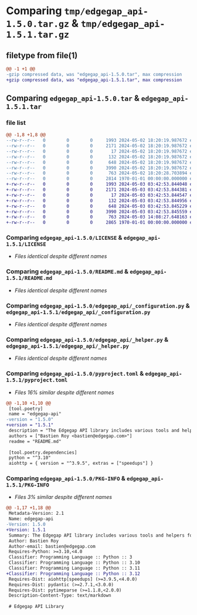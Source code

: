 # Comparing `tmp/edgegap_api-1.5.0.tar.gz` & `tmp/edgegap_api-1.5.1.tar.gz`

## filetype from file(1)

```diff
@@ -1 +1 @@
-gzip compressed data, was "edgegap_api-1.5.0.tar", max compression
+gzip compressed data, was "edgegap_api-1.5.1.tar", max compression
```

## Comparing `edgegap_api-1.5.0.tar` & `edgegap_api-1.5.1.tar`

### file list

```diff
@@ -1,8 +1,8 @@
--rw-r--r--   0        0        0     1993 2024-05-02 18:20:19.987672 edgegap_api-1.5.0/LICENSE
--rw-r--r--   0        0        0     2171 2024-05-02 18:20:19.987672 edgegap_api-1.5.0/README.md
--rw-r--r--   0        0        0       17 2024-05-02 18:20:19.987672 edgegap_api-1.5.0/edgegap_api/BUILD
--rw-r--r--   0        0        0      132 2024-05-02 18:20:19.987672 edgegap_api-1.5.0/edgegap_api/__init__.py
--rw-r--r--   0        0        0      648 2024-05-02 18:20:19.987672 edgegap_api-1.5.0/edgegap_api/_configuration.py
--rw-r--r--   0        0        0     3990 2024-05-02 18:20:19.987672 edgegap_api-1.5.0/edgegap_api/_helper.py
--rw-r--r--   0        0        0      763 2024-05-02 18:20:28.703894 edgegap_api-1.5.0/pyproject.toml
--rw-r--r--   0        0        0     2814 1970-01-01 00:00:00.000000 edgegap_api-1.5.0/PKG-INFO
+-rw-r--r--   0        0        0     1993 2024-05-03 03:42:53.844048 edgegap_api-1.5.1/LICENSE
+-rw-r--r--   0        0        0     2171 2024-05-03 03:42:53.844381 edgegap_api-1.5.1/README.md
+-rw-r--r--   0        0        0       17 2024-05-03 03:42:53.844547 edgegap_api-1.5.1/edgegap_api/BUILD
+-rw-r--r--   0        0        0      132 2024-05-03 03:42:53.844956 edgegap_api-1.5.1/edgegap_api/__init__.py
+-rw-r--r--   0        0        0      648 2024-05-03 03:42:53.845229 edgegap_api-1.5.1/edgegap_api/_configuration.py
+-rw-r--r--   0        0        0     3990 2024-05-03 03:42:53.845559 edgegap_api-1.5.1/edgegap_api/_helper.py
+-rw-r--r--   0        0        0      763 2024-05-03 14:08:27.648163 edgegap_api-1.5.1/pyproject.toml
+-rw-r--r--   0        0        0     2865 1970-01-01 00:00:00.000000 edgegap_api-1.5.1/PKG-INFO
```

### Comparing `edgegap_api-1.5.0/LICENSE` & `edgegap_api-1.5.1/LICENSE`

 * *Files identical despite different names*

### Comparing `edgegap_api-1.5.0/README.md` & `edgegap_api-1.5.1/README.md`

 * *Files identical despite different names*

### Comparing `edgegap_api-1.5.0/edgegap_api/_configuration.py` & `edgegap_api-1.5.1/edgegap_api/_configuration.py`

 * *Files identical despite different names*

### Comparing `edgegap_api-1.5.0/edgegap_api/_helper.py` & `edgegap_api-1.5.1/edgegap_api/_helper.py`

 * *Files identical despite different names*

### Comparing `edgegap_api-1.5.0/pyproject.toml` & `edgegap_api-1.5.1/pyproject.toml`

 * *Files 16% similar despite different names*

```diff
@@ -1,10 +1,10 @@
 [tool.poetry]
 name = "edgegap-api"
-version = "1.5.0"
+version = "1.5.1"
 description = "The Edgegap API library includes various tools and helpers for interacting with RESTful and other types of APIs. It is designed for use within the Edgegap organization."
 authors = ["Bastien Roy <bastien@edgegap.com>"]
 readme = "README.md"
 
 [tool.poetry.dependencies]
 python = "^3.10"
 aiohttp = { version = "^3.9.5", extras = ["speedups"] }
```

### Comparing `edgegap_api-1.5.0/PKG-INFO` & `edgegap_api-1.5.1/PKG-INFO`

 * *Files 3% similar despite different names*

```diff
@@ -1,17 +1,18 @@
 Metadata-Version: 2.1
 Name: edgegap-api
-Version: 1.5.0
+Version: 1.5.1
 Summary: The Edgegap API library includes various tools and helpers for interacting with RESTful and other types of APIs. It is designed for use within the Edgegap organization.
 Author: Bastien Roy
 Author-email: bastien@edgegap.com
 Requires-Python: >=3.10,<4.0
 Classifier: Programming Language :: Python :: 3
 Classifier: Programming Language :: Python :: 3.10
 Classifier: Programming Language :: Python :: 3.11
+Classifier: Programming Language :: Python :: 3.12
 Requires-Dist: aiohttp[speedups] (>=3.9.5,<4.0.0)
 Requires-Dist: pydantic (>=2.7.1,<3.0.0)
 Requires-Dist: pytimeparse (>=1.1.8,<2.0.0)
 Description-Content-Type: text/markdown
 
 # Edgegap API Library
```

